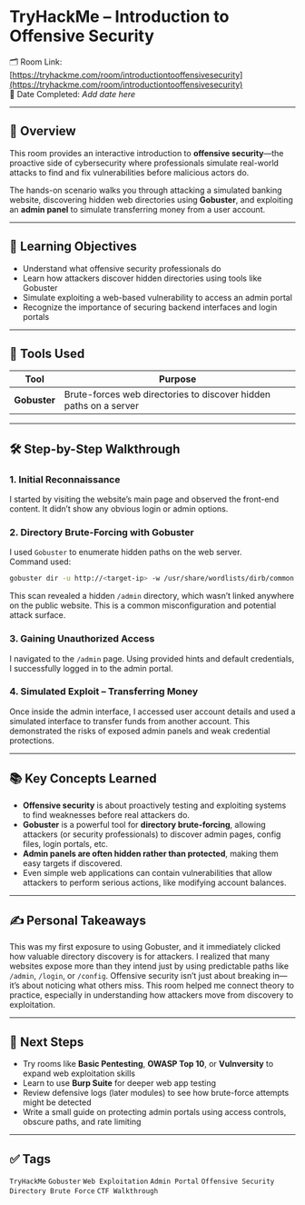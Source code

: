 # TryHackMe – Introduction to Offensive Security

🗂️ Room Link: [https://tryhackme.com/room/introductiontooffensivesecurity](https://tryhackme.com/room/introductiontooffensivesecurity)  
📅 Date Completed: *Add date here*

---

## 🧠 Overview

This room provides an interactive introduction to **offensive security**—the proactive side of cybersecurity where professionals simulate real-world attacks to find and fix vulnerabilities before malicious actors do.

The hands-on scenario walks you through attacking a simulated banking website, discovering hidden web directories using **Gobuster**, and exploiting an **admin panel** to simulate transferring money from a user account.

---

## 🎯 Learning Objectives

- Understand what offensive security professionals do
- Learn how attackers discover hidden directories using tools like Gobuster
- Simulate exploiting a web-based vulnerability to access an admin portal
- Recognize the importance of securing backend interfaces and login portals

---

## 🧪 Tools Used

| Tool       | Purpose                                                  |
|------------|----------------------------------------------------------|
| **Gobuster** | Brute-forces web directories to discover hidden paths on a server |

---

## 🛠️ Step-by-Step Walkthrough

### 1. Initial Reconnaissance  
I started by visiting the website’s main page and observed the front-end content. It didn’t show any obvious login or admin options.

### 2. Directory Brute-Forcing with Gobuster  
I used `Gobuster` to enumerate hidden paths on the web server.  
Command used:
```bash
gobuster dir -u http://<target-ip> -w /usr/share/wordlists/dirb/common.txt
```

This scan revealed a hidden `/admin` directory, which wasn’t linked anywhere on the public website. This is a common misconfiguration and potential attack surface.

### 3. Gaining Unauthorized Access  
I navigated to the `/admin` page. Using provided hints and default credentials, I successfully logged in to the admin portal.

### 4. Simulated Exploit – Transferring Money  
Once inside the admin interface, I accessed user account details and used a simulated interface to transfer funds from another account. This demonstrated the risks of exposed admin panels and weak credential protections.

---

## 📚 Key Concepts Learned

- **Offensive security** is about proactively testing and exploiting systems to find weaknesses before real attackers do.
- **Gobuster** is a powerful tool for **directory brute-forcing**, allowing attackers (or security professionals) to discover admin pages, config files, login portals, etc.
- **Admin panels are often hidden rather than protected**, making them easy targets if discovered.
- Even simple web applications can contain vulnerabilities that allow attackers to perform serious actions, like modifying account balances.

---

## ✍️ Personal Takeaways

This was my first exposure to using Gobuster, and it immediately clicked how valuable directory discovery is for attackers. I realized that many websites expose more than they intend just by using predictable paths like `/admin`, `/login`, or `/config`. Offensive security isn’t just about breaking in—it’s about noticing what others miss. This room helped me connect theory to practice, especially in understanding how attackers move from discovery to exploitation.

---

## 📁 Next Steps

- Try rooms like **Basic Pentesting**, **OWASP Top 10**, or **Vulnversity** to expand web exploitation skills
- Learn to use **Burp Suite** for deeper web app testing
- Review defensive logs (later modules) to see how brute-force attempts might be detected
- Write a small guide on protecting admin portals using access controls, obscure paths, and rate limiting

---

## ✅ Tags

`TryHackMe` `Gobuster` `Web Exploitation` `Admin Portal` `Offensive Security` `Directory Brute Force` `CTF Walkthrough`
